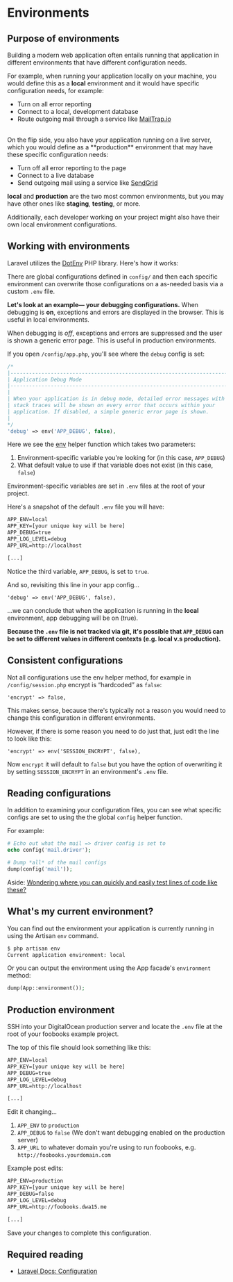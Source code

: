 # Environments

## Purpose of environments
Building a modern web application often entails running that application in different environments that have different configuration needs.

For example, when running your application locally on your machine, you would define this as a **local** environment and it would have specific configuration needs, for example:

+ Turn on all error reporting
+ Connect to a local, development database
+ Route outgoing mail through a service like [MailTrap.io](https://mailtrap.io/)

<br>
On the flip side, you also have your application running on a live server, which you would define as a **production** environment that may have these specific configuration needs:

+ Turn off all error reporting to the page
+ Connect to a live database
+ Send outgoing mail using a service like [SendGrid](https://sendgrid.com/)

**local** and **production** are the two most common environments, but you may have other ones like **staging**, **testing**, or more.

Additionally, each developer working on your project might also have their own local environment configurations.



## Working with environments
Laravel utilizes the [DotEnv](https://github.com/vlucas/phpdotenv) PHP library. Here's how it works:

There are global configurations defined in `config/` and then each specific environment can overwrite those configurations on a as-needed basis via a custom `.env` file.

__Let's look at an example&mdash; your debugging configurations.__ When debugging is **on**, exceptions and errors are displayed in the browser. This is useful in local environments.

When debugging is *off*, exceptions and errors are suppressed and the user is shown a generic error page. This is useful in production environments.

If you open `/config/app.php`, you'll see where the `debug` config is set:

```php
/*
|--------------------------------------------------------------------------
| Application Debug Mode
|--------------------------------------------------------------------------
|
| When your application is in debug mode, detailed error messages with
| stack traces will be shown on every error that occurs within your
| application. If disabled, a simple generic error page is shown.
|
*/
'debug' => env('APP_DEBUG', false),
```

Here we see the [env](https://laravel.com/docs/helpers#method-env) helper function which takes two parameters:

1. Environment-specific variable you're looking for (in this case, `APP_DEBUG`)
2. What default value to use if that variable does not exist (in this case, `false`)

Environment-specific variables are set in `.env` files at the root of your project.

Here's a snapshot of the default `.env` file you will have:

```xml
APP_ENV=local
APP_KEY=[your unique key will be here]
APP_DEBUG=true
APP_LOG_LEVEL=debug
APP_URL=http://localhost

[...]
```

Notice the third variable, `APP_DEBUG`, is set to `true`.

And so, revisiting this line in your app config...

```
'debug' => env('APP_DEBUG', false),
```

...we can conclude that when the application is running in the **local** environment, app debugging will be on (true).


**Because the `.env` file is not tracked via git, it's possible that `APP_DEBUG` can be set to different values in different contexts (e.g. local v.s production).**


## Consistent configurations
Not all configurations use the env helper method, for example in `/config/session.php` encrypt is &ldquo;hardcoded&rdquo; as `false`:

```
'encrypt' => false,
```

This makes sense, because there's typically not a reason you would need to change this configuration in different environments.

However, if there is some reason you need to do just that, just edit the line to look like this:

```
'encrypt' => env('SESSION_ENCRYPT', false),
```

Now `encrypt` it will default to `false` but you have the option of overwriting it by setting `SESSION_ENCRYPT` in an environment's `.env` file.


## Reading configurations
In addition to examining your configuration files, you can see what specific configs are set to using the the global `config` helper function.

For example:

```php
# Echo out what the mail => driver config is set to
echo config('mail.driver');

# Dump *all* of the mail configs
dump(config('mail'));
```

Aside: [Wondering where you can quickly and easily test lines of code like these?](https://github.com/susanBuck/dwa15-spring2017-notes/blob/master/03_Laravel/99_Practice_Work.md)


## What's my current environment?

You can find out the environment your application is currently running in using the Artisan `env` command.

```bash
$ php artisan env
Current application environment: local
```

Or you can output the environment using the App facade's `environment` method:

```php
dump(App::environment());
```




## Production environment
SSH into your DigitalOcean production server and locate the `.env` file at the root of your foobooks example project.

The top of this file should look something like this:

```xml
APP_ENV=local
APP_KEY=[your unique key will be here]
APP_DEBUG=true
APP_LOG_LEVEL=debug
APP_URL=http://localhost

[...]
```

Edit it changing...

1. `APP_ENV` to `production`
2. `APP_DEBUG` to `false` (We don't want debugging enabled on the production server)
3. `APP_URL` to whatever domain you're using to run foobooks, e.g. `http://foobooks.yourdomain.com`

Example post edits:
```xml
APP_ENV=production
APP_KEY=[your unique key will be here]
APP_DEBUG=false
APP_LOG_LEVEL=debug
APP_URL=http://foobooks.dwa15.me

[...]
```

Save your changes to complete this configuration.

## Required reading
+ [Laravel Docs: Configuration](https://laravel.com/docs/5.4/configuration)
